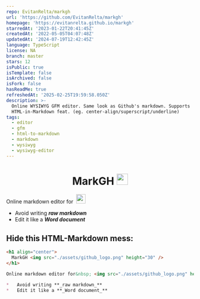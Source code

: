 ```yaml
---
repo: EvitanRelta/markgh
url: 'https://github.com/EvitanRelta/markgh'
homepage: 'https://evitanrelta.github.io/markgh'
starredAt: '2023-01-22T20:41:45Z'
createdAt: '2022-05-05T04:07:48Z'
updatedAt: '2024-07-19T12:42:45Z'
language: TypeScript
license: NA
branch: master
stars: 12
isPublic: true
isTemplate: false
isArchived: false
isFork: false
hasReadMe: true
refreshedAt: '2025-02-25T19:59:58.050Z'
description: >-
  Online WYSIWYG GFM editor. Same look as Github's markdown. Supports
  HTML-in-Markdown feat. (eg. center-align/superscript/underline)
tags:
  - editor
  - gfm
  - html-to-markdown
  - markdown
  - wysiwyg
  - wysiwyg-editor
---
```


<h1 align="center">
  MarkGH <img src="./assets/logo.png" height="30" />
</h1>

Online markdown editor for&nbsp; <img src="./assets/github_logo.png" height="25" />

*   Avoid writing **_raw markdown_**
*   Edit it like a **_Word document_**

## Hide this HTML-Markdown mess:

```markdown
<h1 align="center">
  MarkGH <img src="./assets/github_logo.png" height="30" />
</h1>

Online markdown editor for&nbsp; <img src="./assets/github_logo.png" height="25" />

*   Avoid writing **_raw markdown_**
*   Edit it like a **_Word document_**
```
